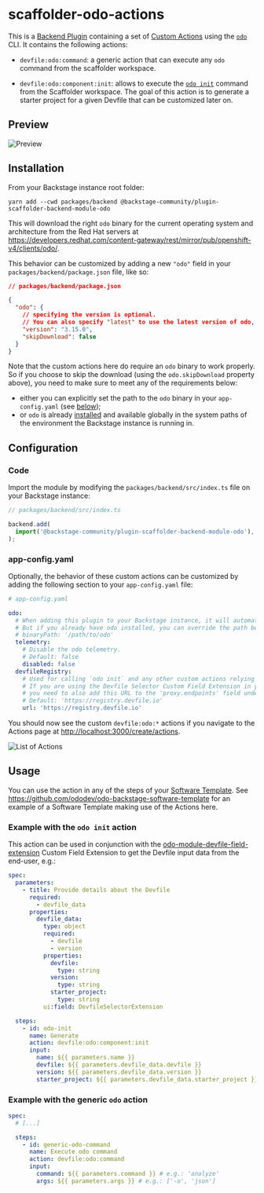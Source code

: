# scaffolder-odo-actions

This is a [Backend Plugin](https://backstage.io/docs/plugins/backend-plugin/) containing a set of [Custom Actions](https://backstage.io/docs/features/software-templates/writing-custom-actions) using the [`odo`](https://odo.dev/) CLI.
It contains the following actions:

- `devfile:odo:command`: a generic action that can execute any `odo` command from the scaffolder workspace.

- `devfile:odo:component:init`: allows to execute the [`odo init`](https://odo.dev/docs/command-reference/init) command from the Scaffolder workspace. The goal of this action is to generate a starter project for a given Devfile that can be customized later on.

## Preview

![Preview](https://github.com/rm3l/backstage-odo-devfile-plugin/assets/593208/ee3192cd-b44b-4d7f-9b27-451574e8cf8c)

## Installation

From your Backstage instance root folder:

```shell
yarn add --cwd packages/backend @backstage-community/plugin-scaffolder-backend-module-odo
```

This will download the right `odo` binary for the current operating system and architecture from the Red Hat servers at <https://developers.redhat.com/content-gateway/rest/mirror/pub/openshift-v4/clients/odo/>.

This behavior can be customized by adding a new `"odo"` field in your `packages/backend/package.json` file, like so:

```json
// packages/backend/package.json

{
  "odo": {
    // specifying the version is optional.
    // You can also specify "latest" to use the latest version of odo, or "nightly" to use the latest nightly build of odo.
    "version": "3.15.0",
    "skipDownload": false
  }
}
```

Note that the custom actions here do require an `odo` binary to work properly.
So if you choose to skip the download (using the `odo.skipDownload` property above), you need to make sure to meet any of the requirements below:

- either you can explicitly set the path to the `odo` binary in your `app-config.yaml` (see [below](#app-configyaml));
- or `odo` is already [installed](https://odo.dev/docs/overview/installation) and available globally in the system paths of the environment the Backstage instance is running in.

## Configuration

### Code

Import the module by modifying the `packages/backend/src/index.ts` file on your Backstage instance:

```ts
// packages/backend/src/index.ts

backend.add(
  import('@backstage-community/plugin-scaffolder-backend-module-odo'),
);
```

### app-config.yaml

Optionally, the behavior of these custom actions can be customized by adding the following section to your `app-config.yaml` file:

```yaml
# app-config.yaml

odo:
  # When adding this plugin to your Backstage instance, it will automatically try to download the right odo binary and use it.
  # But if you already have odo installed, you can override the path below.
  # binaryPath: '/path/to/odo'
  telemetry:
    # Disable the odo telemetry.
    # Default: false
    disabled: false
  devfileRegistry:
    # Used for calling `odo init` and any other custom actions relying on a Devfile registry.
    # If you are using the Devfile Selector Custom Field Extension in your template,
    # you need to also add this URL to the 'proxy.endpoints' field under a '/devfile-registry' field.
    # Default: 'https://registry.devfile.io'
    url: 'https://registry.devfile.io'
```

You should now see the custom `devfile:odo:*` actions if you navigate to the Actions page at <http://localhost:3000/create/actions>.

![List of Actions](https://github.com/rm3l/backstage-odo-devfile-plugin/assets/593208/850437d3-f5a8-4544-b93e-95e3de218b90)

## Usage

You can use the action in any of the steps of your [Software Template](https://backstage.io/docs/features/software-templates/).
See <https://github.com/ododev/odo-backstage-software-template> for an example of a Software Template making use of the Actions here.

### Example with the `odo init` action

This action can be used in conjunction with the [odo-module-devfile-field-extension](../odo-module-devfile-field-extension) Custom Field Extension to get the Devfile input data from the end-user, e.g.:

```yaml
spec:
  parameters:
    - title: Provide details about the Devfile
      required:
        - devfile_data
      properties:
        devfile_data:
          type: object
          required:
            - devfile
            - version
          properties:
            devfile:
              type: string
            version:
              type: string
            starter_project:
              type: string
          ui:field: DevfileSelectorExtension

  steps:
    - id: odo-init
      name: Generate
      action: devfile:odo:component:init
      input:
        name: ${{ parameters.name }}
        devfile: ${{ parameters.devfile_data.devfile }}
        version: ${{ parameters.devfile_data.version }}
        starter_project: ${{ parameters.devfile_data.starter_project }}
```

### Example with the generic `odo` action

```yaml
spec:
  # [...]

  steps:
    - id: generic-odo-command
      name: Execute odo command
      action: devfile:odo:command
      input:
        command: ${{ parameters.command }} # e.g.: 'analyze'
        args: ${{ parameters.args }} # e.g.: ['-o', 'json']
```
